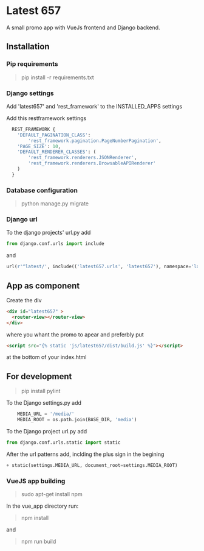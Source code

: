 
# Latest 657 #

A small promo app with VueJs frontend and
Django backend.

## Installation ###
  
### Pip requirements ###

> pip install -r requirements.txt

### Django settings ###

Add 'latest657' and 'rest_framework' to the INSTALLED_APPS settings

Add this restframework settings

``` python
  REST_FRAMEWORK {
    'DEFAULT_PAGINATION_CLASS':
        'rest_framework.pagination.PageNumberPagination',
    'PAGE_SIZE': 10,
    'DEFAULT_RENDERER_CLASSES': (
        'rest_framework.renderers.JSONRenderer',
        'rest_framework.renderers.BrowsableAPIRenderer'
    )
  }
```

### Database configuration ###

> python manage.py migrate
  
### Django url ###

To the django projects' url.py add

``` python
from django.conf.urls import include
```

and

``` python
url(r'^latest/', include(('latest657.urls', 'latest657'), namespace='latest657')),
```

## App as component ##

Create the div

``` html
<div id="latest657" >
  <router-view></router-view>
</div>
```

 where you whant the promo to apear and preferbly put

``` html
<script src="{% static 'js/latest657/dist/build.js' %}"></script>
```

at the bottom of your index.html

## For development ##

> pip install pylint

To the Django settings.py add

``` python
    MEDIA_URL = '/media/'
    MEDIA_ROOT = os.path.join(BASE_DIR, 'media')
```

To the Django project url.py add

``` python
from django.conf.urls.static import static
```

After the url patterns add, inclding the plus sign in the begining

``` python
+ static(settings.MEDIA_URL, document_root=settings.MEDIA_ROOT)
```

### VueJS app building ###

 > sudo apt-get install npm
  
 In the vue_app directory run:

> npm install

and

> npm run build
